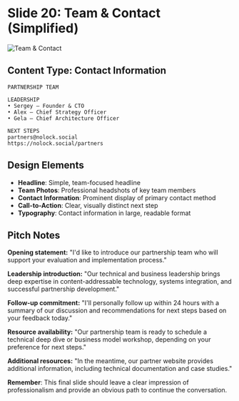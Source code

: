 # Slide 20: Team & Contact (Simplified)

![Team & Contact](../images/slide20.png)

## Content Type: Contact Information

```
PARTNERSHIP TEAM

LEADERSHIP
• Sergey – Founder & CTO
• Alex – Chief Strategy Officer
• Gela – Chief Architecture Officer

NEXT STEPS
partners@nolock.social
https://nolock.social/partners
```

## Design Elements

- **Headline**: Simple, team-focused headline
- **Team Photos**: Professional headshots of key team members
- **Contact Information**: Prominent display of primary contact method
- **Call-to-Action**: Clear, visually distinct next step
- **Typography**: Contact information in large, readable format

## Pitch Notes

**Opening statement:**
"I'd like to introduce our partnership team who will support your evaluation and implementation process."

**Leadership introduction:**
"Our technical and business leadership brings deep expertise in content-addressable technology, systems integration, and successful partnership development."

**Follow-up commitment:**
"I'll personally follow up within 24 hours with a summary of our discussion and recommendations for next steps based on your feedback today."

**Resource availability:**
"Our partnership team is ready to schedule a technical deep dive or business model workshop, depending on your preference for next steps."

**Additional resources:**
"In the meantime, our partner website provides additional information, including technical documentation and case studies."

**Remember**: This final slide should leave a clear impression of professionalism and provide an obvious path to continue the conversation.